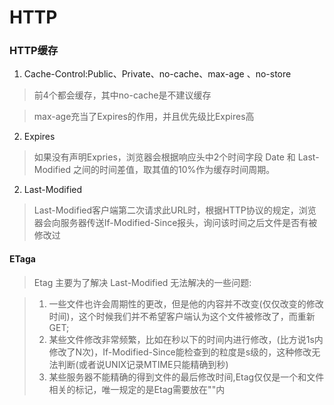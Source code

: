 
<h1>HTTP</h1>

### HTTP缓存
1. Cache-Control:Public、Private、no-cache、max-age 、no-store
>	前4个都会缓存，其中no-cache是不建议缓存

>	max-age充当了Expires的作用，并且优先级比Expires高

2. Expires
>	如果没有声明Expries，浏览器会根据响应头中2个时间字段 Date 和 Last-Modified 之间的时间差值，取其值的10%作为缓存时间周期。

2. Last-Modified
>	Last-Modified客户端第二次请求此URL时，根据HTTP协议的规定，浏览器会向服务器传送If-Modified-Since报头，询问该时间之后文件是否有被修改过

#### ETaga

>Etag 主要为了解决 Last-Modified 无法解决的一些问题:

>1.  一些文件也许会周期性的更改，但是他的内容并不改变(仅仅改变的修改时间)，这个时候我们并不希望客户端认为这个文件被修改了，而重新GET;
>2.  某些文件修改非常频繁，比如在秒以下的时间内进行修改，(比方说1s内修改了N次)，If-Modified-Since能检查到的粒度是s级的，这种修改无法判断(或者说UNIX记录MTIME只能精确到秒)
>3.  某些服务器不能精确的得到文件的最后修改时间,Etag仅仅是一个和文件相关的标记，唯一规定的是Etag需要放在""内